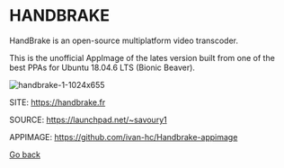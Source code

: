 # HANDBRAKE

 HandBrake is an open-source multiplatform video transcoder.
 
 This is the unofficial AppImage of the lates version built
 from one of the best PPAs for Ubuntu 18.04.6 LTS (Bionic Beaver).
 
 ![handbrake-1-1024x655](https://user-images.githubusercontent.com/88724353/236652385-7bbc09a5-81dd-49b4-912f-e542c9ca2e51.jpg)
 
 SITE: https://handbrake.fr

 SOURCE: https://launchpad.net/~savoury1
 
 APPIMAGE: https://github.com/ivan-hc/Handbrake-appimage

 [Go back](https://portable-linux-apps.github.io/apps.html)
